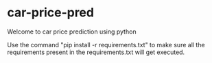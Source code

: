 # car-price-pred
Welcome to car price prediction using python

Use the command "pip install -r requirements.txt" to make sure all the requirements present in the requirements.txt will 
get executed.